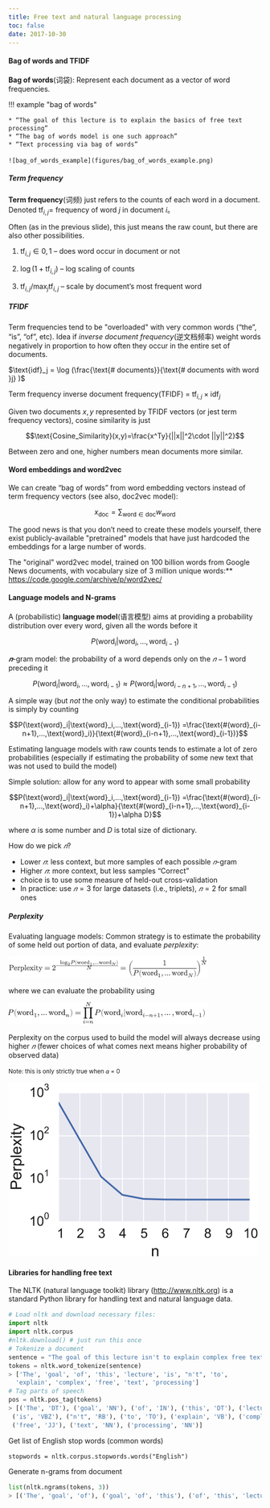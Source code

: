 ```yaml
---
title: Free text and natural language processing
toc: false
date: 2017-10-30
---
```



#### Bag of words and TFIDF

**Bag of words**(词袋): Represent each document as a vector of word frequencies.

!!! example "bag of words"

    * “The goal of this lecture is to explain the basics of free text processing”
    * “The bag of words model is one such approach”
    * “Text processing via bag of words”

    ![bag_of_words_example](figures/bag_of_words_example.png)

##### Term frequency

**Term frequency**(词频) just refers to the counts of each word in a document. Denoted $\text{tf}_{i,j} =$ frequency of word $j$ in document $i$。 


Often (as in the previous slide), this just means the raw count, but there are also other possibilities.

1. $\text{tf}_{i, j}\in {0,1}$ – does word occur in document or not

2. $\log(1 + \text{tf}_{i, j})$ – log scaling of counts

3. $\text{tf}_{i, j} / \max_j \text{tf}_{i, j}$ – scale by document’s most frequent word


##### TFIDF

Term frequencies tend to be "overloaded" with very common words (“the”, “is”, “of”, etc). Idea if *inverse document frequency*(逆文档频率) weight words negatively in proportion to how often they occur in the entire set of documents.

$\text{idf}_j = \log (\frac{\text{# documents}}{\text{# documents with word }j}  )$

Term frequency inverse document frequency(TFIDF) = $\text{tf}_{i,j} \times \text{idf}_j$


Given two documents $x,y$ represented by TFIDF vectors (or jest term frequency vectors), cosine similarity is just 

$$\text{Cosine_Similarity}(x,y)=\frac{x^Ty}{||x||^2\cdot ||y||^2}$$

Between zero and one, higher numbers mean documents more similar.


#### Word embeddings and word2vec

We can create “bag of words” from word embedding vectors instead of term frequency vectors (see also, doc2vec model):


$$x_{\text{doc}}=\sum_{\text{word}\in \text{doc}}w_{\text{word}}$$


The good news is that you don’t need to create these models yourself, there exist publicly-available "pretrained" models that have just hardcoded the embeddings for a large number of words.

The "original" word2vec model, trained on 100 billion words from Google News documents, with vocabulary size of 3 million unique words:** https://code.google.com/archive/p/word2vec/


#### Language models and N-grams


A (probabilistic) **language model**(语言模型) aims at providing a probability distribution over every word, given all the words before it


$$P(\text{word}_i|\text{word}_i,...,\text{word}_{i-1})$$

$𝒏$-gram model: the probability of a word depends only on the $𝑛 − 1$ word preceding it

$$P(\text{word}_i|\text{word}_i,...,\text{word}_{i-1})\approx P(\text{word}_i|\text{word}_{i-n+1},...,\text{word}_{i-1})$$


A simple way (but *not* the only way) to estimate the conditional probabilities is simply by counting

$$P(\text{word}_i|\text{word}_i,...,\text{word}_{i-1})
    =\frac{\text{#(word}_{i-n+1},...,\text{word}_i)}{\text{#(word}_{i-n+1},...,\text{word}_{i-1})}$$

Estimating language models with raw counts tends to estimate a lot of zero probabilities (especially if estimating the probability of some new text that was not used to build the model)

Simple solution: allow for any word to appear with some small probability

$$P(\text{word}_i|\text{word}_i,...,\text{word}_{i-1})
    =\frac{\text{#(word}_{i-n+1},...,\text{word}_i)+\alpha}{\text{#(word}_{i-n+1},...,\text{word}_{i-1})+\alpha D}$$

where $\alpha$ is some number and $D$ is total size of dictionary.

How do we pick $𝑛$?

* Lower $𝑛$: less context, but more samples of each possible $𝑛$-gram 
* Higher $𝑛$: more context, but less samples “Correct” 
* choice is to use some measure of held-out cross-validation 
* In practice: use $𝑛 = 3$ for large datasets (i.e., triplets), $𝑛 = 2$ for small ones

##### Perplexity

Evaluating language models: Common strategy is to estimate the probability of some held out portion of data, and evaluate *perplexity*:

![perplexity](figures/perplexity.png)

where we can evaluate the probability using

![perplexity_2](figures/perplexity_2.png)

Perplexity on the corpus used to build the model will always decrease using higher $𝑛$ (fewer choices of what comes next means higher probability of observed data)

<small>Note: this is only strictly true when 𝛼 = 0</small>

![perplexity_n](figures/perplexity_n.png)



#### Libraries for handling free text

The NLTK (natural language toolkit) library (http://www.nltk.org) is a standard Python library for handling text and natural language data.

```python
# Load nltk and download necessary files:
import nltk 
import nltk.corpus 
#nltk.download() # just run this once
# Tokenize a document
sentence = "The goal of this lecture isn't to explain complex free text processing" 
tokens = nltk.word_tokenize(sentence) 
> ['The', 'goal', 'of', 'this', 'lecture', 'is', "n't", 'to', 
  'explain', 'complex', 'free', 'text', 'processing']
# Tag parts of speech
pos = nltk.pos_tag(tokens) 
> [('The', 'DT'), ('goal', 'NN'), ('of', 'IN'), ('this', 'DT'), ('lecture', 'NN'),
 ('is', 'VBZ'), ("n't", 'RB'), ('to', 'TO'), ('explain', 'VB'), ('complex', 'JJ'), 
 ('free', 'JJ'), ('text', 'NN'), ('processing', 'NN')]
```

Get list of English stop words (common words)

```pyton
stopwords = nltk.corpus.stopwords.words("English")
```

Generate n-grams from document

```python
list(nltk.ngrams(tokens, 3)) 
> [('The', 'goal', 'of'), ('goal', 'of', 'this'), ('of', 'this', 'lecture'), ('this', 'lecture', 'is'), ('lecture', 'is', "n't"), ('is', "n't", 'to'), ("n't", 'to', 'explain'), ('to', 'explain', 'complex'), ('explain', 'complex', 'free'), ('complex', 'free', 'text'), ('free', 'text', 'processing')]
```
